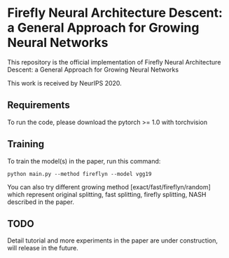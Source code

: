 
# Firefly Neural Architecture Descent: a General Approach for Growing Neural Networks

This repository is the official implementation of Firefly Neural Architecture Descent: a General Approach for Growing Neural Networks

This work is received by NeurIPS 2020.

## Requirements

To run the code, please download the pytorch >= 1.0 with torchvision


## Training

To train the model(s) in the paper, run this command:

```train
python main.py --method fireflyn --model vgg19
```

You can also try different growing method [exact/fast/fireflyn/random] which represent original splitting, fast splitting, firefly splitting, NASH described in the paper.

## TODO
Detail tutorial and more experiments in the paper are under construction, will release in the future.
